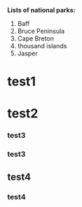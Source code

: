 **Lists of national parks:**

1. Baff
2. Bruce Peninsula
3. Cape Breton
4. thousand islands
5. Jasper
 
# test1

# test2

### test3

### test3

## test4

### test4
